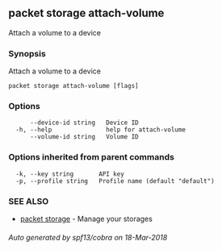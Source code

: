 ## packet storage attach-volume

Attach a volume to a device

### Synopsis

Attach a volume to a device

```
packet storage attach-volume [flags]
```

### Options

```
      --device-id string   Device ID
  -h, --help               help for attach-volume
      --volume-id string   Volume ID
```

### Options inherited from parent commands

```
  -k, --key string       API key
  -p, --profile string   Profile name (default "default")
```

### SEE ALSO

* [packet storage](packet_storage.md)	 - Manage your storages

###### Auto generated by spf13/cobra on 18-Mar-2018
